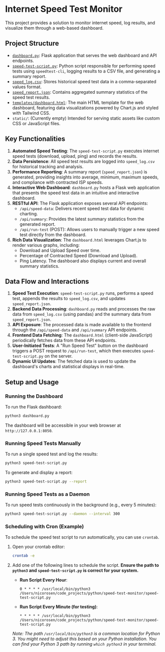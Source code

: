 # Internet Speed Test Monitor

This project provides a solution to monitor internet speed, log results, and visualize them through a web-based dashboard.

## Project Structure

-   [`dashboard.py`](dashboard.py): Flask application that serves the web dashboard and API endpoints.
-   [`speed-test-script.py`](speed-test-script.py): Python script responsible for performing speed tests using `speedtest-cli`, logging results to a CSV file, and generating a summary report.
-   [`speed_log.csv`](speed_log.csv): Stores historical speed test data in a comma-separated values format.
-   [`speed_report.json`](speed_report.json): Contains aggregated summary statistics of the speed test results.
-   [`templates/dashboard.html`](templates/dashboard.html): The main HTML template for the web dashboard, featuring data visualizations powered by Chart.js and styled with Tailwind CSS.
-   `static/`: (Currently empty) Intended for serving static assets like custom CSS or JavaScript files.

## Key Functionalities

1.  **Automated Speed Testing**: The `speed-test-script.py` executes internet speed tests (download, upload, ping) and records the results.
2.  **Data Persistence**: All speed test results are logged into `speed_log.csv` for historical tracking and analysis.
3.  **Performance Reporting**: A summary report (`speed_report.json`) is generated, providing insights into average, minimum, maximum speeds, and compliance with contracted ISP speeds.
4.  **Interactive Web Dashboard**: `dashboard.py` hosts a Flask web application that presents the speed test data in an intuitive and interactive dashboard.
5.  **RESTful API**: The Flask application exposes several API endpoints:
    *   `/api/speed-data`: Delivers recent speed test data for dynamic charting.
    *   `/api/summary`: Provides the latest summary statistics from the generated report.
    *   `/api/run-test` (POST): Allows users to manually trigger a new speed test directly from the dashboard.
6.  **Rich Data Visualization**: The `dashboard.html` leverages Chart.js to render various graphs, including:
    *   Download and Upload Speed over time.
    *   Percentage of Contracted Speed (Download and Upload).
    *   Ping Latency.
    The dashboard also displays current and overall summary statistics.

## Data Flow and Interactions

1.  **Speed Test Execution**: `speed-test-script.py` runs, performs a speed test, appends the results to `speed_log.csv`, and updates `speed_report.json`.
2.  **Backend Data Processing**: `dashboard.py` reads and processes the raw data from `speed_log.csv` (using pandas) and the summary data from `speed_report.json`.
3.  **API Exposure**: The processed data is made available to the frontend through the `/api/speed-data` and `/api/summary` API endpoints.
4.  **Frontend Data Fetching**: The `dashboard.html` (client-side JavaScript) periodically fetches data from these API endpoints.
5.  **User-Initiated Tests**: A "Run Speed Test" button on the dashboard triggers a POST request to `/api/run-test`, which then executes `speed-test-script.py` on the server.
6.  **Dynamic UI Updates**: The fetched data is used to update the dashboard's charts and statistical displays in real-time.

## Setup and Usage

### Running the Dashboard

To run the Flask dashboard:

```bash
python3 dashboard.py
```

The dashboard will be accessible in your web browser at `http://127.0.0.1:8050`.

### Running Speed Tests Manually

To run a single speed test and log the results:

```bash
python3 speed-test-script.py
```

To generate and display a report:

```bash
python3 speed-test-script.py --report
```

### Running Speed Tests as a Daemon

To run speed tests continuously in the background (e.g., every 5 minutes):

```bash
python3 speed-test-script.py --daemon --interval 300
```

### Scheduling with Cron (Example)

To schedule the speed test script to run automatically, you can use `crontab`.

1.  Open your crontab editor:
    ```bash
    crontab -e
    ```

2.  Add one of the following lines to schedule the script. **Ensure the path to `python3` and `speed-test-script.py` is correct for your system.**

    *   **Run Script Every Hour**:
        ```cron
        0 * * * * /usr/local/bin/python3 /Users/nicorosen/code_projects/python/speed-test-monitor/speed-test-script.py
        ```

    *   **Run Script Every Minute (for testing)**:
        ```cron
        * * * * * /usr/local/bin/python3 /Users/nicorosen/code_projects/python/speed-test-monitor/speed-test-script.py
        ```

    *Note: The path `/usr/local/bin/python3` is a common location for Python 3. You might need to adjust this based on your Python installation. You can find your Python 3 path by running `which python3` in your terminal.*

